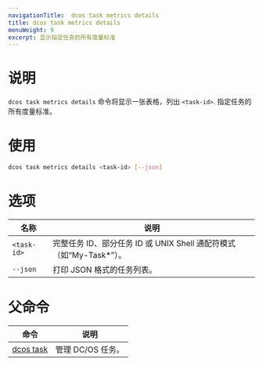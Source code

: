 ```yaml
---
navigationTitle:  dcos task metrics details
title: dcos task metrics details
menuWeight: 9
excerpt: 显示指定任务的所有度量标准
---
```


# 说明

`dcos task metrics details` 命令将显示一张表格，列出 `<task-id>`. 指定任务的所有度量标准。

# 使用

```bash
dcos task metrics details <task-id> [--json]
```

# 选项

| 名称 | 说明 |
|---------|-------------|
| `<task-id>` | 完整任务 ID、部分任务 ID 或 UNIX Shell 通配符模式（如“My-Task*”）。|
| `--json`  | 打印 JSON 格式的任务列表。|

# 父命令

| 命令 | 说明 |
|---------|-------------|
| [dcos task](/mesosphere/dcos/cn/1.13/cli/command-reference/dcos-task/)   | 管理 DC/OS 任务。 |

